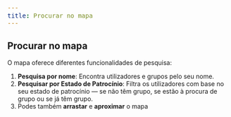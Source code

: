 ```yaml
---
title: Procurar no mapa
---
```


<style>
  span {
    font-size: 14px;
  }
  li {
    margin: 0 !important;
  }
</style>

## Procurar no mapa

<span>O mapa oferece diferentes funcionalidades de pesquisa:</span>

1. <span><strong>Pesquisa por nome</strong>: Encontra utilizadores e grupos pelo seu nome.</span>
2. <span><strong>Pesquisar por Estado de Patrocínio</strong>: Filtra os utilizadores com base no seu estado de patrocínio — se não têm grupo, se estão à procura de grupo ou se já têm grupo.</span>
3. <span>Podes também <strong>arrastar</strong> e <strong>aproximar</strong> o mapa</span>

